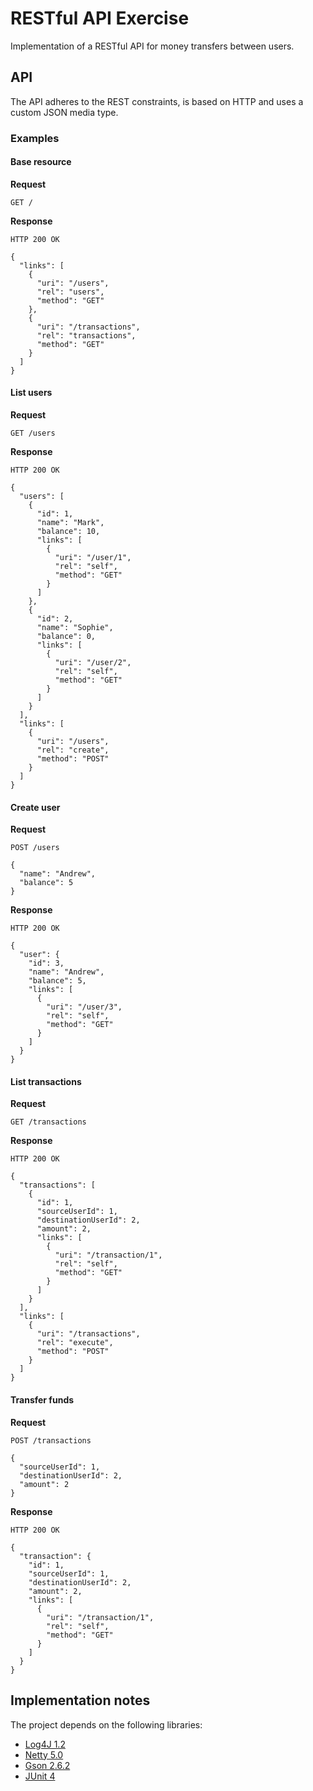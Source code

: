 # RESTful API Exercise

Implementation of a RESTful API for money transfers between users.

## API

The API adheres to the REST constraints, is based on HTTP and uses a custom JSON media type.

### Examples

#### Base resource

**Request**

```
GET /
```

**Response**

```
HTTP 200 OK

{
  "links": [
    {
      "uri": "/users",
      "rel": "users",
      "method": "GET"
    },
    {
      "uri": "/transactions",
      "rel": "transactions",
      "method": "GET"
    }
  ]
}
```

#### List users

**Request**

```
GET /users
```

**Response**

```
HTTP 200 OK

{
  "users": [
    {
      "id": 1,
      "name": "Mark",
      "balance": 10,
      "links": [
        {
          "uri": "/user/1",
          "rel": "self",
          "method": "GET"
        }
      ]
    },
    {
      "id": 2,
      "name": "Sophie",
      "balance": 0,
      "links": [
        {
          "uri": "/user/2",
          "rel": "self",
          "method": "GET"
        }
      ]
    }
  ],
  "links": [
    {
      "uri": "/users",
      "rel": "create",
      "method": "POST"
    }
  ]
}
```

#### Create user

**Request**

```
POST /users

{
  "name": "Andrew",
  "balance": 5
}
```

**Response**

```
HTTP 200 OK

{
  "user": {
    "id": 3,
    "name": "Andrew",
    "balance": 5,
    "links": [
      {
        "uri": "/user/3",
        "rel": "self",
        "method": "GET"
      }
    ]
  }
}
```

#### List transactions

**Request**

```
GET /transactions
```

**Response**

```
HTTP 200 OK

{
  "transactions": [
    {
      "id": 1,
      "sourceUserId": 1,
      "destinationUserId": 2,
      "amount": 2,
      "links": [
        {
          "uri": "/transaction/1",
          "rel": "self",
          "method": "GET"
        }
      ]
    }
  ],
  "links": [
    {
      "uri": "/transactions",
      "rel": "execute",
      "method": "POST"
    }
  ]
}
```

#### Transfer funds

**Request**

```
POST /transactions

{
  "sourceUserId": 1,
  "destinationUserId": 2,
  "amount": 2
}
```

**Response**

```
HTTP 200 OK

{
  "transaction": {
    "id": 1,
    "sourceUserId": 1,
    "destinationUserId": 2,
    "amount": 2,
    "links": [
      {
        "uri": "/transaction/1",
        "rel": "self",
        "method": "GET"
      }
    ]
  }
}
```

## Implementation notes

The project depends on the following libraries:

* [Log4J 1.2](https://logging.apache.org/log4j/1.2/)
* [Netty 5.0](http://netty.io/)
* [Gson 2.6.2](https://sites.google.com/site/gson)
* [JUnit 4](http://junit.org/)
